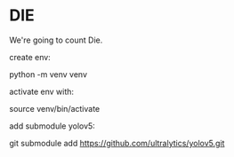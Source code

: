 # DIE

We're going to count Die.

create env:

python -m venv venv

activate env with:

source venv/bin/activate

add submodule yolov5:

git submodule add https://github.com/ultralytics/yolov5.git